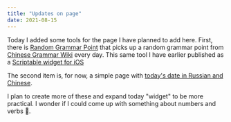 ```yaml
---
title: "Updates on page"
date: 2021-08-15
---
```


Today I added some tools for the page I have planned to add here. First, there is [Random Grammar Point](/tool/random-grammar) that picks up a random grammar point from [Chinese Grammar Wiki](https://resources.allsetlearning.com/chinese/grammar/) every day. This same tool I have earlier published as a [Scriptable widget for iOS](https://blog.timokoola.com/2020/10/13/another-day-another.html)

The second item is, for now, a simple page with [today's date in Russian and Chinese](/tool/dates).

I plan to create more of these and expand today "widget" to be more practical. I wonder if I could come up with something about numbers and verbs 🤔.